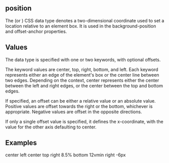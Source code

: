 ## position

The <position> (or <bg-position>) CSS data type denotes a two-dimensional coordinate used to set a location relative to an element box. It is used in the background-position and offset-anchor properties.


## Values

The <position> data type is specified with one or two keywords, with optional offsets.

The keyword values are center, top, right, bottom, and left. Each keyword represents either an edge of the element's box or the center line between two edges. Depending on the context, center represents either the center between the left and right edges, or the center between the top and bottom edges.

If specified, an offset can be either a relative <percentage> value or an absolute <length> value. Positive values are offset towards the right or the bottom, whichever is appropriate. Negative values are offset in the opposite directions.

If only a single offset value is specified, it defines the x-coordinate, with the value for the other axis defaulting to center.


## Examples

center
left
center top
right 8.5%
bottom 12vmin right -6px